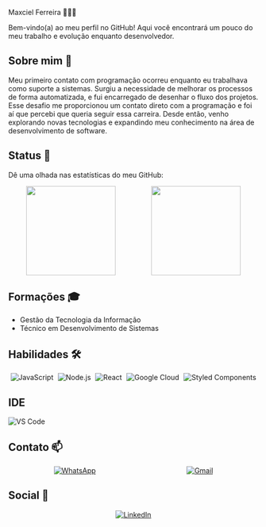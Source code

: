 Maxciel Ferreira 🧑🏻‍💻

Bem-vindo(a) ao meu perfil no GitHub! Aqui você encontrará um pouco do meu trabalho e evolução enquanto desenvolvedor.

## Sobre mim 🌟

Meu primeiro contato com programação ocorreu enquanto eu trabalhava como suporte a sistemas. Surgiu a necessidade de melhorar os processos de forma automatizada, e fui encarregado de desenhar o fluxo dos projetos. Esse desafio me proporcionou um contato direto com a programação e foi aí que percebi que queria seguir essa carreira. Desde então, venho explorando novas tecnologias e expandindo meu conhecimento na área de desenvolvimento de software.

## Status 🎯

Dê uma olhada nas estatísticas do meu GitHub:

<div style="display: flex; justify-content: space-around; align-items: center;">
  <img height="180em" src="https://github-readme-stats.vercel.app/api?username=MaxcielFerreira&theme=dark&show_icons=true">
  <img height="180em" src="https://github-readme-stats.vercel.app/api/top-langs/?username=MaxcielFerreira&hide=html&layout=compact&theme=merko">
</div>

## Formações 🎓

- Gestão da Tecnologia da Informação
- Técnico em Desenvolvimento de Sistemas

## Habilidades 🛠️

<div style="display: flex; justify-content: space-around; align-items: center;">
  <img src="https://img.shields.io/badge/JavaScript-F7DF1E?style=for-the-badge&logo=javascript&logoColor=black" alt="JavaScript">
  <img src="https://img.shields.io/badge/Node.js-43853D?style=for-the-badge&logo=node.js&logoColor=white" alt="Node.js">
  <img src="https://img.shields.io/badge/React-20232A?style=for-the-badge&logo=react&logoColor=61DAFB" alt="React">
  <img src="https://img.shields.io/badge/Google_Cloud-4285F4?style=for-the-badge&logo=google-cloud&logoColor=white" alt="Google Cloud">
  <img src="https://img.shields.io/badge/styled--components-DB7093?style=for-the-badge&logo=styled-components&logoColor=white" alt="Styled Components">
</div>

## IDE

![VS Code](https://img.shields.io/badge/-Visual%20Studio%20Code-333333?style=flat&logo=visual-studio-code&logoColor=007ACC)

## Contato 📫

<div style="display: flex; justify-content: space-around; align-items: center;">
  <a href="https://wa.me/5547992008835"><img src="https://img.shields.io/badge/WhatsApp-25D366?style=for-the-badge&logo=whatsapp&logoColor=white" alt="WhatsApp"></a>
  <a href="mailto:maxcielbr905@gmail.com"><img src="https://img.shields.io/badge/Gmail-D14836?style=for-the-badge&logo=gmail&logoColor=white" alt="Gmail"></a>
</div>

## Social 🔗

<div style="display: flex; justify-content: space-around; align-items: center;">
  <a href="https://www.linkedin.com/in/maxciel-ferreira/"><img src="https://img.shields.io/badge/LinkedIn-0077B5?style=for-the-badge&logo=linkedin&logoColor=white" alt="LinkedIn"></a>
</div>
